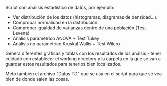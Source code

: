 Script con análisis estadístico de datos, por ejemplo:
- Ver distribución de los datos (histogramas, diagramas de densidad...).
- Comprobar normalidad en la distribución.
- Comprobar igualdad de varianzas dentro de una población (Test Levene)
- Análisis paramétrico ANOVA + Test Tukey
- Análisis no paramétrico Kruskal Wallis + Test Wilcox

Genera diferentes gráficas y tablas con los resultados de los análsis - tener cuidado con establecer el working directory y la carpeta en la que se van a guardar estos resultados para tenerlos bien localizados.

Meto también el archivo "Datos TD" que se usa en el script para que se vea bien de donde salen las cosas.

